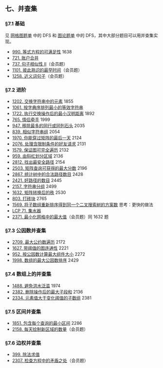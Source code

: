 ## 七、并查集

### §7.1 基础

见 [网格图题单](https://leetcode.cn/circle/discuss/YiXPXW/) 中的 DFS 和 [图论题单](https://leetcode.cn/circle/discuss/01LUak/) 中的 DFS，其中大部分题目可以用并查集实现。

* [990\. 等式方程的可满足性](https://leetcode.cn/problems/satisfiability-of-equality-equations/) 1638
* [721\. 账户合并](https://leetcode.cn/problems/accounts-merge/)
* [737\. 句子相似性 II](https://leetcode.cn/problems/sentence-similarity-ii/)（会员题）
* [1101\. 彼此熟识的最早时间](https://leetcode.cn/problems/the-earliest-moment-when-everyone-become-friends/)（会员题）
* [1258\. 近义词句子](https://leetcode.cn/problems/synonymous-sentences/)（会员题）

### §7.2 进阶

* [1202\. 交换字符串中的元素](https://leetcode.cn/problems/smallest-string-with-swaps/) 1855
* [1061\. 按字典序排列最小的等效字符串](https://leetcode.cn/problems/lexicographically-smallest-equivalent-string/)
* [1722\. 执行交换操作后的最小汉明距离](https://leetcode.cn/problems/minimize-hamming-distance-after-swap-operations/) 1892
* [765\. 情侣牵手](https://leetcode.cn/problems/couples-holding-hands/) 1999
* [947\. 移除最多的同行或同列石头](https://leetcode.cn/problems/most-stones-removed-with-same-row-or-column/) 2035
* [839\. 相似字符串组](https://leetcode.cn/problems/similar-string-groups/) 2054
* [1970\. 你能穿过矩阵的最后一天](https://leetcode.cn/problems/last-day-where-you-can-still-cross/) 2124
* [2076\. 处理含限制条件的好友请求](https://leetcode.cn/problems/process-restricted-friend-requests/) 2131
* [1579\. 保证图可完全遍历](https://leetcode.cn/problems/remove-max-number-of-edges-to-keep-graph-fully-traversable/) 2132
* [959\. 由斜杠划分区域](https://leetcode.cn/problems/regions-cut-by-slashes/) 2136
* [2812\. 找出最安全路径](https://leetcode.cn/problems/find-the-safest-path-in-a-grid/) 2154
* [2503\. 矩阵查询可获得的最大分数](https://leetcode.cn/problems/maximum-number-of-points-from-grid-queries/) 2196
* [2867\. 统计树中的合法路径数目](https://leetcode.cn/problems/count-valid-paths-in-a-tree/) 2428
* [2421\. 好路径的数目](https://leetcode.cn/problems/number-of-good-paths/) 2445
* [2157\. 字符串分组](https://leetcode.cn/problems/groups-of-strings/) 2499
* [1632\. 矩阵转换后的秩](https://leetcode.cn/problems/rank-transform-of-a-matrix/) 2530
* [803\. 打砖块](https://leetcode.cn/problems/bricks-falling-when-hit/) 2765
* [1569\. 将子数组重新排序得到同一个二叉搜索树的方案数](https://leetcode.cn/problems/number-of-ways-to-reorder-array-to-get-same-bst/) 思考：更快的做法
* [LCP 71. 集水器](https://leetcode.cn/problems/kskhHQ/)
* [2371\. 最小化网格中的最大值](https://leetcode.cn/problems/minimize-maximum-value-in-a-grid/)（会员题）同 1632 题

### §7.3 公因数并查集

* [2709\. 最大公约数遍历](https://leetcode.cn/problems/greatest-common-divisor-traversal/) 2172
* [1627\. 带阈值的图连通性](https://leetcode.cn/problems/graph-connectivity-with-threshold/) 2221
* [952\. 按公因数计算最大组件大小](https://leetcode.cn/problems/largest-component-size-by-common-factor/) 2272
* [1998\. 数组的最大公因数排序](https://leetcode.cn/problems/gcd-sort-of-an-array/) 2429

### §7.4 数组上的并查集

* [1488\. 避免洪水泛滥](https://leetcode.cn/problems/avoid-flood-in-the-city/) 1974
* [2382\. 删除操作后的最大子段和](https://leetcode.cn/problems/maximum-segment-sum-after-removals/) 2136
* [2334\. 元素值大于变化阈值的子数组](https://leetcode.cn/problems/subarray-with-elements-greater-than-varying-threshold/) 2381

### §7.5 区间并查集

* [1851\. 包含每个查询的最小区间](https://leetcode.cn/problems/minimum-interval-to-include-each-query/) 2286
* [2158\. 每天绘制新区域的数量](https://leetcode.cn/problems/amount-of-new-area-painted-each-day/)（会员题）

### §7.6 边权并查集

* [399\. 除法求值](https://leetcode.cn/problems/evaluate-division/)
* [2307\. 检查方程中的矛盾之处](https://leetcode.cn/problems/check-for-contradictions-in-equations/)（会员题）
